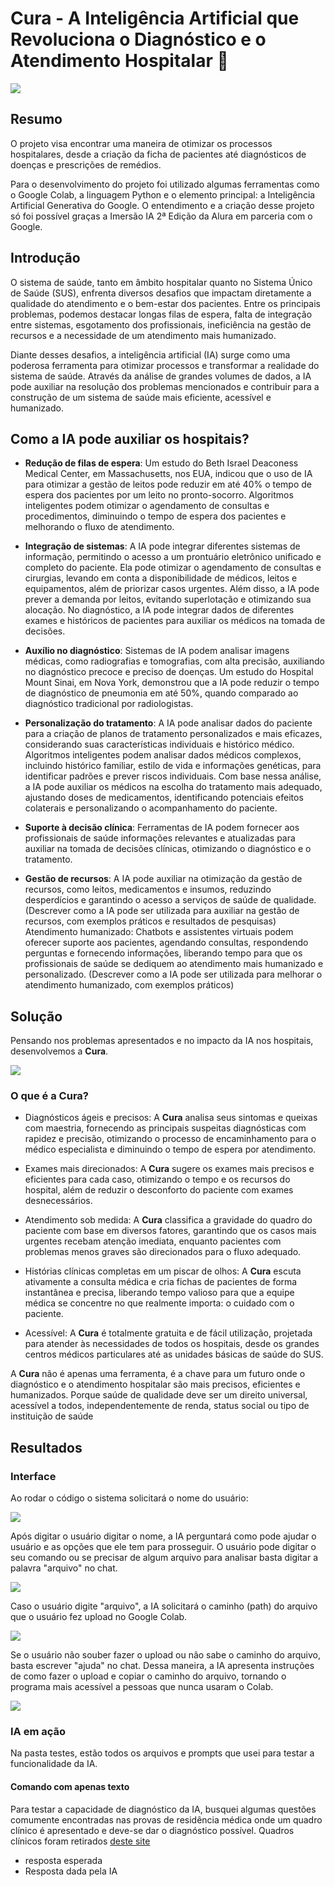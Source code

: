 # Cura - A Inteligência Artificial que Revoluciona o Diagnóstico e o Atendimento Hospitalar 🤖

<img src="img/iacapa.png">

## Resumo

O projeto visa encontrar uma maneira de otimizar os processos hospitalares, desde a criação da ficha de pacientes até diagnósticos de doenças e prescrições de remédios. 

Para o desenvolvimento do projeto foi utilizado algumas ferramentas como o Google Colab, a linguagem Python e o elemento principal: a Inteligência Artificial Generativa do Google. O entendimento e a criação desse projeto só foi possível graças a Imersão IA 2ª Edição da Alura em parceria com o Google. 

## Introdução 

O sistema de saúde, tanto em âmbito hospitalar quanto no Sistema Único de Saúde (SUS), enfrenta diversos desafios que impactam diretamente a qualidade do atendimento e o bem-estar dos pacientes. Entre os principais problemas, podemos destacar longas filas de espera, falta de integração entre sistemas, esgotamento dos profissionais, ineficiência na gestão de recursos e a necessidade de um atendimento mais humanizado.

Diante desses desafios, a inteligência artificial (IA) surge como uma poderosa ferramenta para otimizar processos e transformar a realidade do sistema de saúde. Através da análise de grandes volumes de dados, a IA pode auxiliar na resolução dos problemas mencionados e contribuir para a construção de um sistema de saúde mais eficiente, acessível e humanizado.

## Como a IA pode auxiliar os hospitais?

+ **Redução de filas de espera**: Um estudo do Beth Israel Deaconess Medical Center, em Massachusetts, nos EUA, indicou que o uso de IA para otimizar a gestão de leitos pode reduzir em até 40% o tempo de espera dos pacientes por um leito no pronto-socorro. Algoritmos inteligentes podem otimizar o agendamento de consultas e procedimentos, diminuindo o tempo de espera dos pacientes e melhorando o fluxo de atendimento.
  
+ **Integração de sistemas**: A IA pode integrar diferentes sistemas de informação, permitindo o acesso a um prontuário eletrônico unificado e completo do paciente. Ela pode otimizar o agendamento de consultas e cirurgias, levando em conta a disponibilidade de médicos, leitos e equipamentos, além de priorizar casos urgentes. Além disso, a IA pode prever a demanda por leitos, evitando superlotação e otimizando sua alocação. No diagnóstico, a IA pode integrar dados de diferentes exames e históricos de pacientes para auxiliar os médicos na tomada de decisões.
  
+ **Auxílio no diagnóstico**: Sistemas de IA podem analisar imagens médicas, como radiografias e tomografias, com alta precisão, auxiliando no diagnóstico precoce e preciso de doenças. Um estudo do Hospital Mount Sinai, em Nova York, demonstrou que a IA pode reduzir o tempo de diagnóstico de pneumonia em até 50%, quando comparado ao diagnóstico tradicional por radiologistas.
  
+ **Personalização do tratamento**: A IA pode analisar dados do paciente para a criação de planos de tratamento personalizados e mais eficazes, considerando suas características individuais e histórico médico. Algoritmos inteligentes podem analisar dados médicos complexos, incluindo histórico familiar, estilo de vida e informações genéticas, para identificar padrões e prever riscos individuais. Com base nessa análise, a IA pode auxiliar os médicos na escolha do tratamento mais adequado, ajustando doses de medicamentos, identificando potenciais efeitos colaterais e personalizando o acompanhamento do paciente.

+ **Suporte à decisão clínica**: Ferramentas de IA podem fornecer aos profissionais de saúde informações relevantes e atualizadas para auxiliar na tomada de decisões clínicas, otimizando o diagnóstico e o tratamento. 

+ **Gestão de recursos**: A IA pode auxiliar na otimização da gestão de recursos, como leitos, medicamentos e insumos, reduzindo desperdícios e garantindo o acesso a serviços de saúde de qualidade. (Descrever como a IA pode ser utilizada para auxiliar na gestão de recursos, com exemplos práticos e resultados de pesquisas)
Atendimento humanizado: Chatbots e assistentes virtuais podem oferecer suporte aos pacientes, agendando consultas, respondendo perguntas e fornecendo informações, liberando tempo para que os profissionais de saúde se dediquem ao atendimento mais humanizado e personalizado. (Descrever como a IA pode ser utilizada para melhorar o atendimento humanizado, com exemplos práticos)

## Solução


Pensando nos problemas apresentados e no impacto da IA nos hospitais, desenvolvemos a **Cura**.

<img src="img/Cura.png">

### O que é a **Cura**?

+  Diagnósticos ágeis e precisos: A **Cura** analisa seus sintomas e queixas com maestria, fornecendo as principais suspeitas diagnósticas com rapidez e precisão, otimizando o processo de encaminhamento para o médico especialista e diminuindo o tempo de espera por atendimento.

+  Exames mais direcionados: A **Cura** sugere os exames mais precisos e eficientes para cada caso, otimizando o tempo e os recursos do hospital, além de reduzir o desconforto do paciente com exames desnecessários.

+  Atendimento sob medida: A **Cura** classifica a gravidade do quadro do paciente com base em diversos fatores, garantindo que os casos mais urgentes recebam atenção imediata, enquanto pacientes com problemas menos graves são direcionados para o fluxo adequado.

+  Histórias clínicas completas em um piscar de olhos: A **Cura** escuta ativamente a consulta médica e cria fichas de pacientes de forma instantânea e precisa, liberando tempo valioso para que a equipe médica se concentre no que realmente importa: o cuidado com o paciente.

+  Acessível: A **Cura** é totalmente gratuita e de fácil utilização, projetada para atender às necessidades de todos os hospitais, desde os grandes centros médicos particulares até as unidades básicas de saúde do SUS.


A **Cura** não é apenas uma ferramenta, é a chave para um futuro onde o diagnóstico e o atendimento hospitalar são mais precisos, eficientes e humanizados. Porque saúde de qualidade deve ser um direito universal, acessível a todos, independentemente de renda, status social ou tipo de instituição de saúde

## Resultados 

### Interface

Ao rodar o código o sistema solicitará o nome do usuário: 

<img src="img/nome.png">

Após digitar o usuário digitar o nome, a IA perguntará como pode ajudar o usuário e as opções que ele tem para prosseguir. O usuário pode digitar o seu comando ou se precisar de algum arquivo para analisar basta digitar a palavra "arquivo" no chat.

<img src="img/Comando inicial.png">

Caso o usuário digite "arquivo", a IA solicitará o caminho (path) do arquivo que o usuário fez upload no Google Colab. 

<img src="img/arquivo.png">

Se o usuário não souber fazer o upload ou não sabe o caminho do arquivo, basta escrever "ajuda" no chat. Dessa maneira, a IA apresenta instruções de como fazer o upload e copiar o caminho do arquivo, tornando o programa mais acessível a pessoas que nunca usaram o Colab.

<img src="img/AjudaComp.png">

### IA em ação

Na pasta testes, estão todos os arquivos e prompts que usei para testar a funcionalidade da IA.

#### Comando com apenas texto 

Para testar a capacidade de diagnóstico da IA, busquei algumas questões comumente encontradas nas provas de residência médica onde um quadro clínico é apresentado e deve-se dar o diagnóstico possível. Quadros clínicos foram retirados <a href=“https://sanarmed.com/casos-clinicos-de-medicina-recentes-para-se-atualizar/“>deste site</a>
- resposta esperada
- Resposta dada pela IA
  




